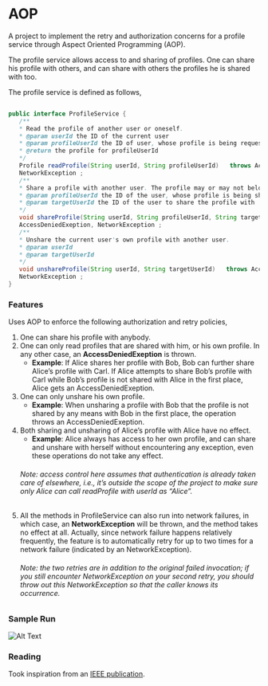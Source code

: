# AOP
A project to implement the retry and authorization concerns for a profile service through Aspect Oriented Programming (AOP).

The profile service allows access to and sharing of profiles. One can share his profile with others, and can share with others the profiles he is shared with too.

The profile service is defined as follows,
```java

public interface ProfileService { 
   /**
   * Read the profile of another user or oneself.
   * @param userId the ID of the current user
   * @param profileUserId the ID of user, whose profile is being requested
   * @return the profile for profileUserId
   */
   Profile readProfile(String userId, String profileUserId)   throws AccessDeniedExeption,
   NetworkException ;
   /**
   * Share a profile with another user. The profile may or may not belong to the current user. * @param userId the ID of the current user
   * @param profileUserId the ID of the user, whose profile is being shared
   * @param targetUserId the ID of the user to share the profile with
   */
   void shareProfile(String userId, String profileUserId, String targetUserId)   throws
   AccessDeniedExeption, NetworkException ;
   /**
   * Unshare the current user's own profile with another user.
   * @param userId
   * @param targetUserId
   */
   void unshareProfile(String userId, String targetUserId)   throws AccessDeniedExeption,
   NetworkException ; 
}
```
### Features
Uses AOP to enforce the following authorization and retry policies,
1. One can share his profile with anybody.
2. One can only read profiles that are shared with him, or his own profile. In any other case, an **AccessDeniedExeption** is thrown.
    * **Example**: If Alice shares her profile with Bob, Bob can further share Alice’s profile with Carl. If Alice attempts to share Bob’s profile with Carl while Bob’s profile is not shared with Alice in the first place, Alice gets an AccessDeniedExeption.
3. One can only unshare his own profile. 
    * **Example**: When unsharing a profile with Bob that the profile is not shared by any means with Bob in the first place, the operation throws an AccessDeniedExeption.
4. Both sharing and unsharing of Alice’s profile with Alice have no effect.
    * **Example**: Alice always has access to her own profile, and can share and unshare with herself without encountering any exception, even these operations do not take any effect.
   ###### Note: access control here assumes that authentication is already taken care of elsewhere, i.e., it’s outside the scope of the project to make sure only Alice can call readProfile with userId as “Alice”.    
5. All the methods in ProfileService can also run into network failures, in which case, an **NetworkException**  will be thrown, and the method takes no effect at all. Actually, since network failure happens relatively frequently, the feature is to automatically retry for up to two times for a network failure (indicated by an NetworkException). 
   ###### Note: the two retries are in addition to the original failed invocation; if you still encounter NetworkException on your second retry, you should throw out this NetworkException so that the caller knows its occurrence.
 
### Sample Run
![Alt Text](https://github.com/nilamdeka23/Aspect/blob/master/gif/AOP.gif)

### Reading
Took inspiration from an [IEEE publication](http://ieeexplore.ieee.org/document/5234317/).


    
    
